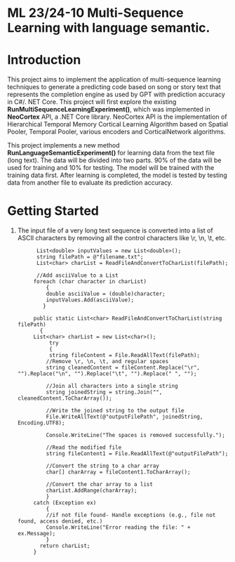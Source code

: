 #  ML 23/24-10 Multi-Sequence Learning with language semantic.


# Introduction

This project aims to implement the application of multi-sequence learning techniques to generate a predicting code based on song or story text that represents the completion engine as used by GPT with prediction accuracy in C#/. NET Core. This project will first explore the existing __RunMultiSequenceLearningExperiment()__, which was implemented in __NeoCortex__ API, a .NET Core library. NeoCortex API is the implementation of Hierarchical Temporal Memory Cortical Learning Algorithm based on Spatial Pooler, Temporal Pooler, various encoders and CorticalNetwork algorithms.

This project implements a new method __RunLanguageSemanticExperiment()__ for learning data from the text file (long text). The data will be divided into two parts. 90% of the data will be used for training and 10% for testing. The model will be trained with the training data first. After learning is completed, the model is tested by testing data from another file to evaluate its prediction accuracy.


# Getting Started

1. The input file of a very long text sequence is converted into a list of ASCII characters by removing all the control characters like \r, \n, \t, etc.


             List<double> inputValues = new List<double>();
             string filePath = @"filename.txt";
             List<char> charList = ReadFileAndConvertToCharList(filePath);
   
             //Add asciiValue to a List 
            foreach (char character in charList)
                {
                double asciiValue = (double)character;
                inputValues.Add(asciiValue);
               }

            public static List<char> ReadFileAndConvertToCharList(string filePath)
              {
            List<char> charList = new List<char>();
                 try
                 {
                 string fileContent = File.ReadAllText(filePath);
                //Remove \r, \n, \t, and regular spaces
                string cleanedContent = fileContent.Replace("\r", "").Replace("\n", "").Replace("\t", "").Replace(" ", "");

                //Join all characters into a single string
                string joinedString = string.Join("", cleanedContent.ToCharArray());

                //Write the joined string to the output file
                File.WriteAllText(@"outputFilePath", joinedString, Encoding.UTF8);

                Console.WriteLine("The spaces is removed successfully.");

                //Read the modified file
                string fileContent1 = File.ReadAllText(@"outputFilePath");

                //Convert the string to a char array
                char[] charArray = fileContent1.ToCharArray();

                //Convert the char array to a list
                charList.AddRange(charArray);
                }
            catch (Exception ex)
                {
                //if not file found- Handle exceptions (e.g., file not found, access denied, etc.)
                Console.WriteLine("Error reading the file: " + ex.Message);
                }
              return charList;
            }

                
                

               
           

                
            
           

           

            




